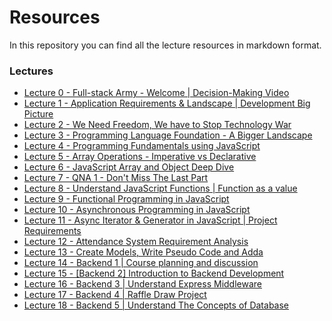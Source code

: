 # Resources

In this repository you can find all the lecture resources in markdown format.

### Lectures

- [Lecture 0 - Full-stack Army - Welcome | Decision-Making Video](lecture-0/README.md)
- [Lecture 1 - Application Requirements & Landscape | Development Big Picture](lecture-01/README.md)
- [Lecture 2 - We Need Freedom, We have to Stop Technology War](lecture-02/README.md)
- [Lecture 3 - Programming Language Foundation - A Bigger Landscape](lecture-03/README.md)
- [Lecture 4 - Programming Fundamentals using JavaScript](lecture-04/README.md)
- [Lecture 5 - Array Operations - Imperative vs Declarative](lecture-05/README.md)
- [Lecture 6 - JavaScript Array and Object Deep Dive](lecture-06/README.md)
- [Lecture 7 - QNA 1 - Don't Miss The Last Part](lecture-07/README.md)
- [Lecture 8 - Understand JavaScript Functions | Function as a value](lecture-08/README.md)
- [Lecture 9 - Functional Programming in JavaScript](lecture-09/README.md)
- [Lecture 10 - Asynchronous Programming in JavaScript](./lecture-10/README.md)
- [Lecture 11 - Async Iterator & Generator in JavaScript | Project Requirements](./lecture-11/README.md)
- [Lecture 12 - Attendance System Requirement Analysis](./lecture-12/README.md)
- [Lecture 13 - Create Models, Write Pseudo Code and Adda](./lecture-13/README.md)
- [Lecture 14 - Backend 1 | Course planning and discussion](./lecture-14/README.md)
- [Lecture 15 - [Backend 2] Introduction to Backend Development](./lecture-15/README.md)
- [Lecture 16 - Backend 3 | Understand Express Middleware](./lecture-16/README.md)
- [Lecture 17 - Backend 4 | Raffle Draw Project](./lecture-17/README.md)
- [Lecture 18 - Backend 5 | Understand The Concepts of Database](./lecture-18/README.md)
